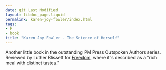 ```yaml
---
date: git Last Modified
layout: libdoc_page.liquid
permalink: karen-joy-fowler/index.html
tags:
- F
- book
title: "Karen Joy Fowler - The Science of Herself"
---
```


Another little book in the outstanding PM Press Outspoken Authors series. Reviewed by Luther Blissett for [Freedom](https://freedomnews.org.uk/book-review-the-science-of-herself/), where it's described as a "rich meal with distinct tastes."